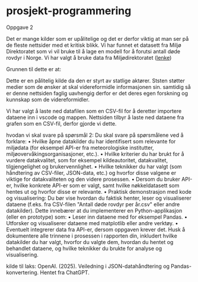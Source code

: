 # prosjekt-programmering

Oppgave 2

Det er mange kilder som er upålitelige og det er derfor viktig at man ser på de fleste nettsider med et kritisk blikk. 
Vi har funnet et datasett fra Miljø Direktoratet som vi vil bruke til å lage en modell for å forutsi antall døde rovdyr i Norge. 
Vi har valgt å bruke data fra Miljødirektoratet ([lenke](https://www.miljodirektoratet.no/aktuelt/datavisualisering/dode-rovdyr/relevante))

Grunnen til dette er at:

Dette er en pålitelig kilde da den er styrt av statlige aktører. Ststen støtter medier som de ønsker at skal videreformidle informasjonen sin. samtidig så er denne nettsiden faglig uavhengig derfor er det deres egen forskning og kunnskap som de videreformidler. 

Vi har valgt å laste ned datafilen som en CSV-fil for å deretter importere dataene inn i vscode og mappen. Nettsiden tilbyr å laste ned dataene fra grafen som en CSV-fil, derfor gjorde vi dette.


hvodan vi skal svare på spørsmål 2:
 Du skal svare på spørsmålene ved å forklare:
•	Hvilke åpne datakilder du har identifisert som relevante for miljødata (for eksempel API-er fra meteorologiske institutter, miljøovervåkingsorganisasjoner, etc.).
•	Hvilke kriterier du har brukt for å vurdere datakvalitet, som for eksempel kildeautoritet, datakvalitet, tilgjengelighet og brukervennlighet.
•	Hvilke teknikker du har valgt (som håndtering av CSV-filer, JSON-data, etc.) og hvorfor disse valgene er viktige for datakvaliteten og den videre prosessen.
•	Dersom du bruker API-er, hvilke konkrete API-er som er valgt, samt hvilke nøkkeldatasett som hentes ut og hvorfor disse er relevante.
•  Praktisk demonstrasjon med kode og visualisering:
Du bør vise hvordan du faktisk henter, leser og visualiserer dataene (f.eks. fra CSV-filen "Antall døde rovdyr per år.csv" eller andre datakilder). Dette innebærer at du implementerer en Python-applikasjon (eller en prototype) som:
•	Leser inn dataene med for eksempel Pandas.
•	Utforsker og visualiserer dataene med matplotlib eller andre verktøy.
•	Eventuelt integrerer data fra API-er, dersom oppgaven krever det.
Husk å dokumentere alle trinnene i prosessen i rapporten din, inkludert hvilke datakilder du har valgt, hvorfor du valgte dem, hvordan du hentet og behandlet dataene, og hvilke teknikker du brukte for analyse og visualisering.



kilde
til laks: OpenAI. (2025). Veiledning i JSON-datahåndtering og Pandas-konvertering. Hentet fra ChatGPT.
